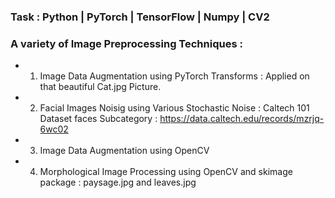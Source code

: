 ### Task :  Python | PyTorch | TensorFlow | Numpy | CV2
### A variety of Image Preprocessing Techniques :
 * 1. Image Data Augmentation using PyTorch Transforms  : Applied on that beautiful Cat.jpg Picture.
 * 2. Facial Images Noisig using Various Stochastic Noise  : Caltech 101 Dataset faces Subcategory : https://data.caltech.edu/records/mzrjq-6wc02
 * 3. Image Data Augmentation using OpenCV
 * 4. Morphological Image Processing using OpenCV and skimage package : paysage.jpg and leaves.jpg 
 

